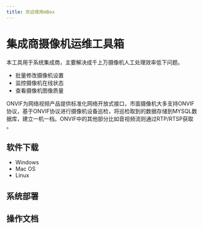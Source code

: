 ```yaml
---
title: 欢迎使用mBox
---
```


# 集成商摄像机运维工具箱

本工具用于系统集成商，主要解决成千上万摄像机人工处理效率低下问题。

* 批量修改摄像机设置
* 监控摄像机在线状态
* 查看摄像机图像质量

ONVIF为网络视频产品提供标准化网络开放式接口，市面摄像机大多支持ONVIF协议，基于ONVIF协议进行摄像机设备巡检，将巡检取到的数据存储到MYSQL数据库，建立一机一档。ONVIF中的其他部分比如音视频流则通过RTP/RTSP获取 。

## 软件下载

* Windows
* Mac OS
* Linux

## 系统部署

## 操作文档


